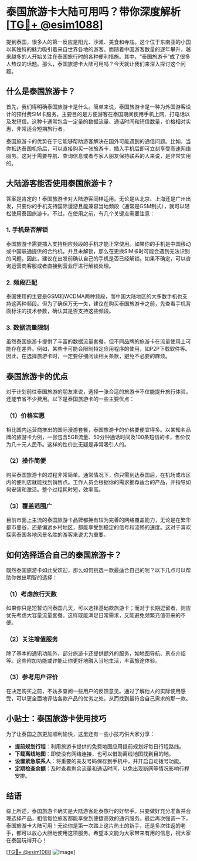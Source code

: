 # 泰国旅游卡大陆可用吗？带你深度解析[[TG💪+ @esim1088](https://t.me/s/esim1088)]

提到泰国，很多人的第一反应是阳光、沙滩、美食和寺庙。这个位于东南亚的小国以其独特的魅力吸引着来自世界各地的游客。而随着中国游客数量的逐年攀升，越来越多的人开始关注在泰国旅行时的各种便利措施。其中，“泰国旅游卡”成了很多人热议的话题。那么，泰国旅游卡大陆可用吗？今天就让我们来深入探讨这个问题。

## 什么是泰国旅游卡？

首先，我们得明确泰国旅游卡是什么。简单来说，泰国旅游卡是一种为外国游客设计的预付费SIM卡服务，主要目的是方便游客在泰国期间使用手机上网、打电话以及发短信。这种卡通常包含一定量的数据流量、通话时间和短信数量，价格相对实惠，非常适合短期旅行者。

泰国旅游卡的优势在于它能够帮助游客解决在国外可能遇到的通信问题。比如，当你抵达泰国机场后，可以直接购买一张旅游卡，插入手机后即可立刻享受高速网络服务。这对于需要导航、查询信息或者与家人朋友保持联系的人来说，是非常实用的。

## 大陆游客能否使用泰国旅游卡？

答案是肯定的！泰国旅游卡对大陆游客同样适用。无论是从北京、上海还是广州出发，只要你的手机支持国际漫游且能兼容当地频段（通常是GSM制式），就可以轻松使用泰国旅游卡。不过，在使用之前，有几个关键点需要注意：

### 1. 手机是否解锁

泰国旅游卡需要插入支持相应频段的手机才能正常使用。如果你的手机是中国移动或中国联通提供的合约机，并且未解锁，那么在更换SIM卡时可能会遇到无法识别的问题。因此，建议在出发前确认自己的手机是否已经解锁。如果不确定，可以咨询运营商客服或者直接到营业厅进行解锁处理。

### 2. 频段匹配

泰国使用的主要是GSM和WCDMA两种频段，而中国大陆地区的大多数手机也支持这两种频段。但为了确保万无一失，建议在购买泰国旅游卡之前，先查看手机背面标注的技术参数，确认其是否支持这些频段。

### 3. 数据流量限制

虽然泰国旅游卡提供了丰富的数据流量套餐，但不同品牌的旅游卡在流量使用上可能存在差异。例如，某些卡可能会限制特定应用程序的使用，如P2P下载软件等。因此，在选择旅游卡时，一定要仔细阅读相关条款，避免不必要的麻烦。

## 泰国旅游卡的优点

对于计划前往泰国旅游的朋友来说，选择一张合适的旅游卡不仅能提升旅行体验，还能节省不少费用。以下是泰国旅游卡的一些主要优点：

### （1）价格实惠

相比国内运营商推出的国际漫游套餐，泰国旅游卡的价格要便宜得多。以某知名品牌的旅游卡为例，一张包含5GB流量、50分钟通话时间及100条短信的卡，售价仅为几十元人民币。这样的性价比无疑是非常吸引人的。

### （2）操作简便

购买泰国旅游卡的过程非常简单。通常情况下，你只需到达泰国后，在机场或市区内的便利店就能找到销售点。工作人员会根据你的需求推荐适合的产品，并指导如何安装和激活。整个过程耗时短，效率高。

### （3）覆盖范围广

目前市面上主流的泰国旅游卡品牌都拥有较为完善的网络覆盖能力，无论是在繁华都市曼谷，还是偏远乡村地区，都能享受到稳定的信号和流畅的速度。这对于喜欢探索泰国各地风景名胜的游客来说尤为重要。

## 如何选择适合自己的泰国旅游卡？

既然泰国旅游卡如此受欢迎，那么如何挑选一款最适合自己的呢？以下几点可以帮助你做出明智的选择：

### （1）考虑旅行天数

如果你只是短暂访问泰国几天，可以选择基础款旅游卡；而对于长期逗留者，则应优先考虑大容量流量套餐。这样既能满足日常需求，又能避免频繁充值带来的不便。

### （2）关注增值服务

除了基本的通讯功能外，部分旅游卡还提供额外的服务，如地图导航、景点介绍等。这些附加功能或许能让你更好地融入当地生活，丰富旅途体验。

### （3）参考用户评价

在决定购买之前，不妨多查阅一些用户的反馈意见。通过了解他人的实际使用感受，可以更全面地评估各款产品的优劣之处，从而找到最符合自己需求的那一款。

## 小贴士：泰国旅游卡使用技巧

为了让泰国之旅更加顺利愉快，这里还有一些小技巧供大家分享：

- **提前规划行程**：利用旅游卡提供的免费地图应用提前规划好每日行程路线。
- **下载离线地图**：即使没有网络连接，也可以借助离线地图找到目的地。
- **设置紧急联系人**：将重要的亲友号码保存到手机中，并开启自动拨号功能。
- **定期检查余额**：及时查看剩余流量和通话时间，以免出现断网等情况影响行程安排。

## 结语

综上所述，泰国旅游卡确实是大陆游客赴泰旅行的好帮手。只要做好充分准备并合理选择产品，相信每位旅客都能享受到便捷高效的通讯服务。最后再次强调一下，泰国旅游卡大陆可用！无论你是第一次踏上这片热土的新手，还是多次往返的老手，都可以放心大胆地使用这项服务。希望本文能为大家带来有用的信息，祝大家在泰国玩得开心！

[[TG💪+ @esim1088](https://t.me/s/esim1088) ![Image](https://i.postimg.cc/4NQfJmqS/Snipaste-2025-05-13-00-14-12.png)]